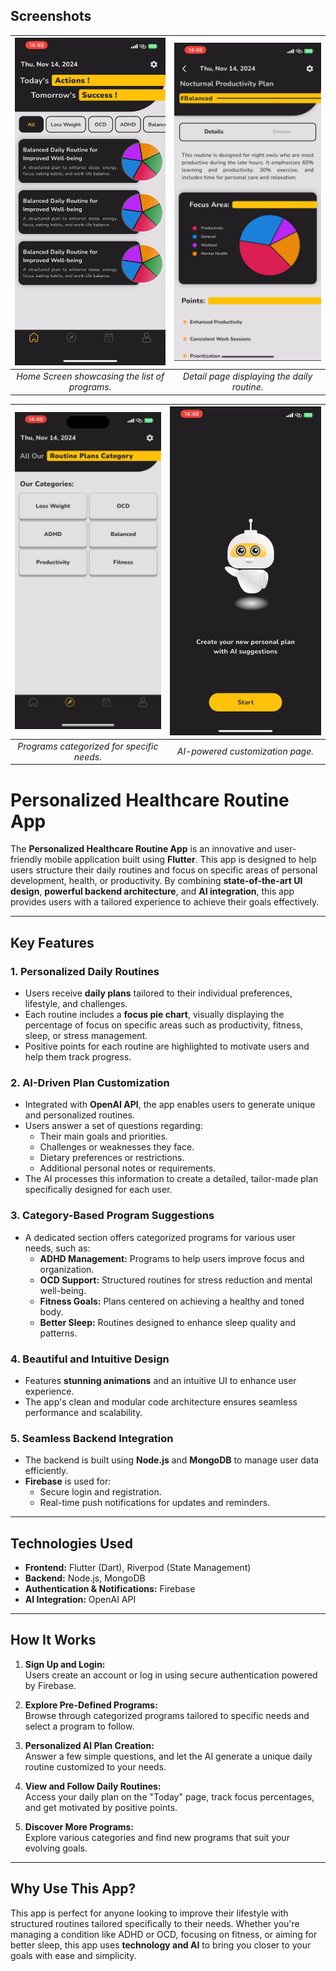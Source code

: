 ## Screenshots

| ![Home Screen](https://github.com/TheSam912/time_sync_project/blob/main/assets/screenshots/main.PNG) | ![Detail Page](https://github.com/TheSam912/time_sync_project/blob/main/assets/screenshots/detail.PNG) |
|:-------------------------------------------------------------------------------------------------------:|:-----------------------------------------------------------------------------------------------------:|
| *Home Screen showcasing the list of programs.*                                                        | *Detail page displaying the daily routine.*                                                           |

| ![Category Page](https://github.com/TheSam912/time_sync_project/blob/main/assets/screenshots/category.PNG) | ![AI Integration](https://github.com/TheSam912/time_sync_project/blob/main/assets/screenshots/ai.PNG) |
|:-----------------------------------------------------------------------------------------------------------:|:---------------------------------------------------------------------------------------------------------------:|
| *Programs categorized for specific needs.*                                                                  | *AI-powered customization page.*                                                                                |

# Personalized Healthcare Routine App  

The **Personalized Healthcare Routine App** is an innovative and user-friendly mobile application built using **Flutter**. This app is designed to help users structure their daily routines and focus on specific areas of personal development, health, or productivity. By combining **state-of-the-art UI design**, **powerful backend architecture**, and **AI integration**, this app provides users with a tailored experience to achieve their goals effectively.  

---

## Key Features  

### 1. **Personalized Daily Routines**
- Users receive **daily plans** tailored to their individual preferences, lifestyle, and challenges.  
- Each routine includes a **focus pie chart**, visually displaying the percentage of focus on specific areas such as productivity, fitness, sleep, or stress management.  
- Positive points for each routine are highlighted to motivate users and help them track progress.  

### 2. **AI-Driven Plan Customization**
- Integrated with **OpenAI API**, the app enables users to generate unique and personalized routines.  
- Users answer a set of questions regarding:
  - Their main goals and priorities.
  - Challenges or weaknesses they face.
  - Dietary preferences or restrictions.
  - Additional personal notes or requirements.  
- The AI processes this information to create a detailed, tailor-made plan specifically designed for each user.  

### 3. **Category-Based Program Suggestions**
- A dedicated section offers categorized programs for various user needs, such as:
  - **ADHD Management:** Programs to help users improve focus and organization.
  - **OCD Support:** Structured routines for stress reduction and mental well-being.
  - **Fitness Goals:** Plans centered on achieving a healthy and toned body.
  - **Better Sleep:** Routines designed to enhance sleep quality and patterns.  

### 4. **Beautiful and Intuitive Design**
- Features **stunning animations** and an intuitive UI to enhance user experience.  
- The app's clean and modular code architecture ensures seamless performance and scalability.  

### 5. **Seamless Backend Integration**
- The backend is built using **Node.js** and **MongoDB** to manage user data efficiently.  
- **Firebase** is used for:
  - Secure login and registration.
  - Real-time push notifications for updates and reminders.  

---

## Technologies Used  

- **Frontend:** Flutter (Dart), Riverpod (State Management)  
- **Backend:** Node.js, MongoDB  
- **Authentication & Notifications:** Firebase  
- **AI Integration:** OpenAI API  

---

## How It Works  

1. **Sign Up and Login:**  
   Users create an account or log in using secure authentication powered by Firebase.  

2. **Explore Pre-Defined Programs:**  
   Browse through categorized programs tailored to specific needs and select a program to follow.  

3. **Personalized AI Plan Creation:**  
   Answer a few simple questions, and let the AI generate a unique daily routine customized to your needs.  

4. **View and Follow Daily Routines:**  
   Access your daily plan on the "Today" page, track focus percentages, and get motivated by positive points.  

5. **Discover More Programs:**  
   Explore various categories and find new programs that suit your evolving goals.  

---

## Why Use This App?  

This app is perfect for anyone looking to improve their lifestyle with structured routines tailored specifically to their needs. Whether you're managing a condition like ADHD or OCD, focusing on fitness, or aiming for better sleep, this app uses **technology and AI** to bring you closer to your goals with ease and simplicity.
